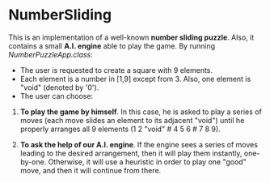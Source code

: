 NumberSliding
===============

This is an implementation of a well-known **number sliding puzzle**. Also, it contains a small **A.I. engine** able to play the game.
By running *NumberPuzzleApp.class*:

* The user is requested to create a square with 9 elements.
* Each element is a number in [1,9] except from 3. Also, one element is "void" (denoted by '0').
* The user can choose:

1. **To play the game by himself**. In this case, he is asked to play a series of moves (each move slides an element to its adjacent "void")
until he properly arranges all 9 elements (1 2 "void" # 4 5 6 # 7 8 9).

2. **To ask the help of our A.I. engine**. If the engine sees a series of moves leading to the desired arrangement, then it will play them instantly,
one-by-one. Otherwise, it will use a heuristic in order to play one "good" move, and then it will continue from there.
